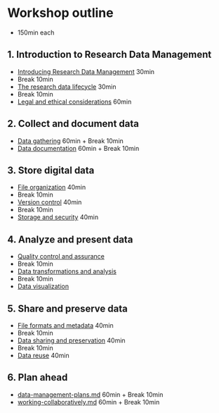 # Workshop outline
- 150min each

## 1. Introduction to Research Data Management
- [Introducing Research Data Management](modules/introducing-rdm.md) 30min
- Break 10min
- [The research data lifecycle](modules/research-data-lifecycle.md) 30min
- Break 10min
- [Legal and ethical considerations](modules/legal-and-ethical.md) 60min

## 2. Collect and document data
- [Data gathering](modules/data-gathering.md) 60min + Break 10min
- [Data documentation](modules/data-documentation.md) 60min + Break 10min

## 3. Store digital data
<!-- ## Assure data usability -->

- [File organization](modules/file-organization.md) 40min
- Break 10min
- [Version control](modules/version-control.md) 40min
- Break 10min
- [Storage and security](modules/storage-backup-and-security.md) 40min

## 4. Analyze and present data
- [Quality control and assurance](modules/quality-control.md)
- Break 10min
- [Data transformations and analysis](modules/data-analysis.md)
- Break 10min
- [Data visualization](modules/visualization.md)

## 5. Share and preserve data
- [File formats and metadata](modules/file-formats-and-metadata.md) 40min
- Break 10min
- [Data sharing and preservation](modules/sharing-and-preserving.md) 40min
- Break 10min
- [Data reuse](modules/reusing-data.md) 40min

## 6. Plan ahead
- [data-management-plans.md](modules/data-management-plans.mdd) 60min + Break 10min
- [working-collaboratively.md](modules/working-collaboratively.md) 60min + Break 10min
